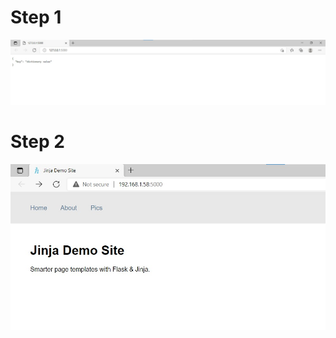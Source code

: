# Step 1
![postman request output](screenshots/step_1_2.jpg)

# Step 2
![postman request output](screenshots/step_2.jpg)